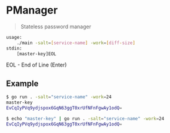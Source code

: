 # PManager

> Stateless password manager

```bash
usage: 
    ./main -salt=[service-name] -work=[diff-size]
stdin:
    [master-key]EOL
```

EOL - End of Line (Enter)

## Example

```bash
$ go run . -salt="service-name" -work=24
master-key
EvCqIyPVq9ydjspox6GqN63ggT0xrUfNFnFgwAy1odQ=
```

```bash
$ echo "master-key" | go run . -salt="service-name" -work=24
EvCqIyPVq9ydjspox6GqN63ggT0xrUfNFnFgwAy1odQ=
```
